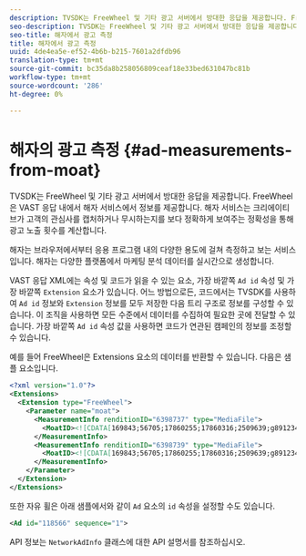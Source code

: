 ```yaml
---
description: TVSDK는 FreeWheel 및 기타 광고 서버에서 방대한 응답을 제공합니다. FreeWheel은 VAST 응답 내에서 해자 서비스에서 정보를 제공합니다. 해자 서비스는 크리에이티브가 고객의 관심사를 캡처하거나 무시하는지를 보다 정확하게 보여주는 정확성을 통해 광고 노출 횟수를 계산합니다.
seo-description: TVSDK는 FreeWheel 및 기타 광고 서버에서 방대한 응답을 제공합니다. FreeWheel은 VAST 응답 내에서 해자 서비스에서 정보를 제공합니다. 해자 서비스는 크리에이티브가 고객의 관심사를 캡처하거나 무시하는지를 보다 정확하게 보여주는 정확성을 통해 광고 노출 횟수를 계산합니다.
seo-title: 해자에서 광고 측정
title: 해자에서 광고 측정
uuid: 4de4ea5e-ef52-4b6b-b215-7601a2dfdb96
translation-type: tm+mt
source-git-commit: bc35da8b258056809ceaf18e33bed631047bc81b
workflow-type: tm+mt
source-wordcount: '286'
ht-degree: 0%

---
```



# 해자의 광고 측정 {#ad-measurements-from-moat}

TVSDK는 FreeWheel 및 기타 광고 서버에서 방대한 응답을 제공합니다. FreeWheel은 VAST 응답 내에서 해자 서비스에서 정보를 제공합니다. 해자 서비스는 크리에이티브가 고객의 관심사를 캡처하거나 무시하는지를 보다 정확하게 보여주는 정확성을 통해 광고 노출 횟수를 계산합니다.

해자는 브라우저에서부터 응용 프로그램 내의 다양한 용도에 걸쳐 측정하고 보는 서비스입니다. 해자는 다양한 플랫폼에서 마케팅 분석 데이터를 실시간으로 생성합니다.

VAST 응답 XML에는 속성 및 코드가 읽을 수 있는 요소, 가장 바깥쪽 `Ad id` 속성 및 가장 바깥쪽 `Extension` 요소가 있습니다. 어느 방법으로든, 코드에서는 TVSDK를 사용하여 `Ad id` 정보와 `Extension` 정보를 모두 저장한 다음 트리 구조로 정보를 구성할 수 있습니다. 이 조직을 사용하면 모든 수준에서 데이터를 수집하여 필요한 곳에 전달할 수 있습니다. 가장 바깥쪽 `Ad id` 속성 값을 사용하면 코드가 연관된 캠페인의 정보를 조정할 수 있습니다.

예를 들어 FreeWheel은 Extensions 요소의 데이터를 반환할 수 있습니다. 다음은 샘플 요소입니다.

```xml
<?xml version="1.0"?> 
<Extensions> 
  <Extension type="FreeWheel"> 
    <Parameter name="moat"> 
      <MeasurementInfo renditionID="6398737" type="MediaFile"> 
        <MoatID><![CDATA[169843;56705;17860255;17860316;2509639;g8912342;103311138;g436558;530633]]></MoatID> 
      </MeasurementInfo> 
      <MeasurementInfo renditionID="6398739" type="MediaFile"> 
        <MoatID><![CDATA[169843;56705;17860255;17860316;2509639;g8912342;103311138;g436558;530633]]></MoatID> 
      </MeasurementInfo> 
    </Parameter> 
  </Extension> 
</Extensions> 
```

또한 자유 휠은 아래 샘플에서와 같이 `Ad` 요소의 `id` 속성을 설정할 수도 있습니다.

```xml
<Ad id="118566" sequence="1">
```

API 정보는 `NetworkAdInfo` 클래스에 대한 API 설명서를 참조하십시오.